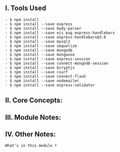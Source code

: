 ## I. Tools Used

    - $ npm install
    - $ npm install --save express
    - $ npm install --save body-parser
    - $ npm install --save ejs pug express-handlebars
    - $ npm install --save express-handlebars@3.0
    - $ npm install --save mysql2
    - $ npm install --save sequelize
    - $ npm install --save mongodb
    - $ npm install --save mongoose
    - $ npm install --save express-session
    - $ npm install --save connect-mongodb-session
    - $ npm install --save bcryptjs
    - $ npm install --save csurf
    - $ npm install --save connect-flash
    - $ npm install --save nodemailer
    - $ npm install --save express-validator

## II. Core Concepts:

## III. Module Notes:

## IV. Other Notes:

    What's in this module ?
